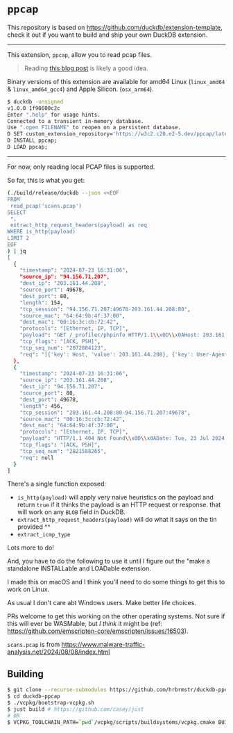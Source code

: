 # `ppcap`

This repository is based on https://github.com/duckdb/extension-template, check it out if you want to build and ship your own DuckDB extension.

---

This extension, `ppcap`, allow you to read pcap files.

>Reading [this blog post](https://rud.is/b/2024/08/26/reading-pcap-files-directly-with-duckdb/) is likely a good idea.

Binary versions of this extension are available for amd64 Linux (`linux_amd64` & `linux_amd64_gcc4`) and Apple Silicon. (`osx_arm64`).

```bash
$ duckdb -unsigned
v1.0.0 1f98600c2c
Enter ".help" for usage hints.
Connected to a transient in-memory database.
Use ".open FILENAME" to reopen on a persistent database.
D SET custom_extension_repository='https://w3c2.c20.e2-5.dev/ppcap/latest';
D INSTALL ppcap;
D LOAD ppcap;
```

---

For now, only reading local PCAP files is supported.

So far, this is what you get:

```bash
(./build/release/duckdb --json <<EOF
FROM
 read_pcap('scans.pcap')
SELECT
 *,
 extract_http_request_headers(payload) as req
WHERE is_http(payload)
LIMIT 2
EOF
) | jq
[
  {
    "timestamp": "2024-07-23 16:31:06",
    "source_ip": "94.156.71.207",
    "dest_ip": "203.161.44.208",
    "source_port": 49678,
    "dest_port": 80,
    "length": 154,
    "tcp_session": "94.156.71.207:49678-203.161.44.208:80",
    "source_mac": "64:64:9b:4f:37:00",
    "dest_mac": "00:16:3c:cb:72:42",
    "protocols": "[Ethernet, IP, TCP]",
    "payload": "GET /_profiler/phpinfo HTTP/1.1\\x0D\\x0AHost: 203.161.44.208\\x0D\\x0AUser-Agent: Web Downloader/6.9\\x0D\\x0AAccept-Charset: utf-8\\x0D\\x0AAccept-Encoding: gzip\\x0D\\x0AConnection: close\\x0D\\x0A\\x0D\\x0A",
    "tcp_flags": "[ACK, PSH]",
    "tcp_seq_num": "2072884123",
    "req": "[{'key': Host, 'value': 203.161.44.208}, {'key': User-Agent, 'value': Web Downloader/6.9}, {'key': Accept-Charset, 'value': utf-8}, {'key': Accept-Encoding, 'value': gzip}, {'key': Connection, 'value': close}]"
  },
  {
    "timestamp": "2024-07-23 16:31:06",
    "source_ip": "203.161.44.208",
    "dest_ip": "94.156.71.207",
    "source_port": 80,
    "dest_port": 49678,
    "length": 456,
    "tcp_session": "203.161.44.208:80-94.156.71.207:49678",
    "source_mac": "00:16:3c:cb:72:42",
    "dest_mac": "64:64:9b:4f:37:00",
    "protocols": "[Ethernet, IP, TCP]",
    "payload": "HTTP/1.1 404 Not Found\\x0D\\x0ADate: Tue, 23 Jul 2024 16:31:06 GMT\\x0D\\x0AServer: Apache/2.4.52 (Ubuntu)\\x0D\\x0AContent-Length: 276\\x0D\\x0AConnection: close\\x0D\\x0AContent-Type: text/html; charset=iso-8859-1\\x0D\\x0A\\x0D\\x0A<!DOCTYPE HTML PUBLIC \\x22-//IETF//DTD HTML 2.0//EN\\x22>\\x0A<html><head>\\x0A<title>404 Not Found</title>\\x0A</head><body>\\x0A<h1>Not Found</h1>\\x0A<p>The requested URL was not found on this server.</p>\\x0A<hr>\\x0A<address>Apache/2.4.52 (Ubuntu) Server at 203.161.44.208 Port 80</address>\\x0A</body></html>\\x0A",
    "tcp_flags": "[ACK, PSH]",
    "tcp_seq_num": "2821588265",
    "req": null
  }
]
```

There's a single function exposed:

- `is_http(payload)` will apply very naive heuristics on the payload and return `true` if it thinks the payload is an HTTP request or response. that will work on any `BLOB` field in DuckDB.
- `extract_http_request_headers(payload)` will do what it says on the tin provided ^^
- `extract_icmp_type`

Lots more to do!

And, you have to do the following to use it until I figure out the "make a standalone INSTALLable and LOADable extension.

I made this on macOS and I think you'll need to do some things to get this to work on Linux.

As usual I don't care abt Windows users. Make better life choices.

PRs welcome to get this working on the other operating systems. Not sure if this will ever be WASMable, but _I think_ it might be (ref: https://github.com/emscripten-core/emscripten/issues/16503).

`scans.pcap` is from https://www.malware-traffic-analysis.net/2024/08/08/index.html


## Building

```bash
$ git clone --recurse-submodules https://github.com/hrbrmstr/duckdb-ppcap.git
$ cd duckdb-ppcap
$ ./vcpkg/bootstrap-vcpkg.sh
$ just build # https://github.com/casey/just
# OR
$ VCPKG_TOOLCHAIN_PATH=`pwd`/vcpkg/scripts/buildsystems/vcpkg.cmake BUILD_PPCAP=1 make release
```
